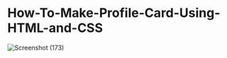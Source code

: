 # How-To-Make-Profile-Card-Using-HTML-and-CSS

![Screenshot (173)](https://user-images.githubusercontent.com/95895380/158594491-20c01bc3-059e-47f8-b336-bdab5c7ba20e.png)
